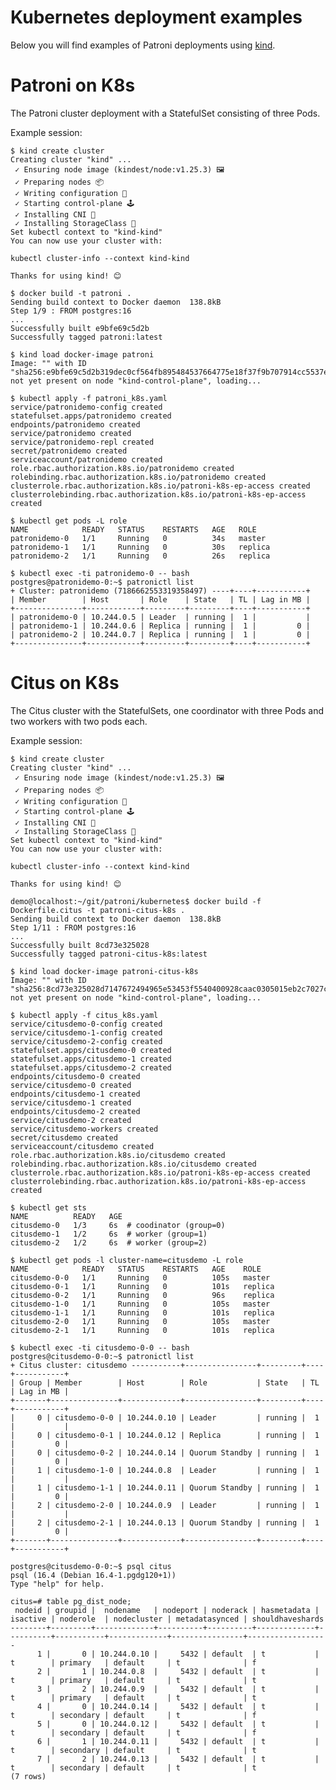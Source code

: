# Kubernetes deployment examples
Below you will find examples of Patroni deployments using [kind](https://kind.sigs.k8s.io/).

# Patroni on K8s
The Patroni cluster deployment with a StatefulSet consisting of three Pods.

Example session:

    $ kind create cluster
    Creating cluster "kind" ...
     ✓ Ensuring node image (kindest/node:v1.25.3) 🖼
     ✓ Preparing nodes 📦
     ✓ Writing configuration 📜
     ✓ Starting control-plane 🕹️
     ✓ Installing CNI 🔌
     ✓ Installing StorageClass 💾
    Set kubectl context to "kind-kind"
    You can now use your cluster with:

    kubectl cluster-info --context kind-kind

    Thanks for using kind! 😊

    $ docker build -t patroni .
    Sending build context to Docker daemon  138.8kB
    Step 1/9 : FROM postgres:16
    ...
    Successfully built e9bfe69c5d2b
    Successfully tagged patroni:latest

    $ kind load docker-image patroni
    Image: "" with ID "sha256:e9bfe69c5d2b319dec0cf564fb895484537664775e18f37f9b707914cc5537e6" not yet present on node "kind-control-plane", loading...

    $ kubectl apply -f patroni_k8s.yaml
    service/patronidemo-config created
    statefulset.apps/patronidemo created
    endpoints/patronidemo created
    service/patronidemo created
    service/patronidemo-repl created
    secret/patronidemo created
    serviceaccount/patronidemo created
    role.rbac.authorization.k8s.io/patronidemo created
    rolebinding.rbac.authorization.k8s.io/patronidemo created
    clusterrole.rbac.authorization.k8s.io/patroni-k8s-ep-access created
    clusterrolebinding.rbac.authorization.k8s.io/patroni-k8s-ep-access created

    $ kubectl get pods -L role
    NAME            READY   STATUS    RESTARTS   AGE   ROLE
    patronidemo-0   1/1     Running   0          34s   master
    patronidemo-1   1/1     Running   0          30s   replica
    patronidemo-2   1/1     Running   0          26s   replica

    $ kubectl exec -ti patronidemo-0 -- bash
    postgres@patronidemo-0:~$ patronictl list
    + Cluster: patronidemo (7186662553319358497) ----+----+-----------+
    | Member        | Host       | Role    | State   | TL | Lag in MB |
    +---------------+------------+---------+---------+----+-----------+
    | patronidemo-0 | 10.244.0.5 | Leader  | running |  1 |           |
    | patronidemo-1 | 10.244.0.6 | Replica | running |  1 |         0 |
    | patronidemo-2 | 10.244.0.7 | Replica | running |  1 |         0 |
    +---------------+------------+---------+---------+----+-----------+

# Citus on K8s
The Citus cluster with the StatefulSets, one coordinator with three Pods and two workers with two pods each.

Example session:

    $ kind create cluster
    Creating cluster "kind" ...
     ✓ Ensuring node image (kindest/node:v1.25.3) 🖼
     ✓ Preparing nodes 📦
     ✓ Writing configuration 📜
     ✓ Starting control-plane 🕹️
     ✓ Installing CNI 🔌
     ✓ Installing StorageClass 💾
    Set kubectl context to "kind-kind"
    You can now use your cluster with:

    kubectl cluster-info --context kind-kind

    Thanks for using kind! 😊

    demo@localhost:~/git/patroni/kubernetes$ docker build -f Dockerfile.citus -t patroni-citus-k8s .
    Sending build context to Docker daemon  138.8kB
    Step 1/11 : FROM postgres:16
    ...
    Successfully built 8cd73e325028
    Successfully tagged patroni-citus-k8s:latest

    $ kind load docker-image patroni-citus-k8s
    Image: "" with ID "sha256:8cd73e325028d7147672494965e53453f5540400928caac0305015eb2c7027c7" not yet present on node "kind-control-plane", loading...

    $ kubectl apply -f citus_k8s.yaml
    service/citusdemo-0-config created
    service/citusdemo-1-config created
    service/citusdemo-2-config created
    statefulset.apps/citusdemo-0 created
    statefulset.apps/citusdemo-1 created
    statefulset.apps/citusdemo-2 created
    endpoints/citusdemo-0 created
    service/citusdemo-0 created
    endpoints/citusdemo-1 created
    service/citusdemo-1 created
    endpoints/citusdemo-2 created
    service/citusdemo-2 created
    service/citusdemo-workers created
    secret/citusdemo created
    serviceaccount/citusdemo created
    role.rbac.authorization.k8s.io/citusdemo created
    rolebinding.rbac.authorization.k8s.io/citusdemo created
    clusterrole.rbac.authorization.k8s.io/patroni-k8s-ep-access created
    clusterrolebinding.rbac.authorization.k8s.io/patroni-k8s-ep-access created

    $ kubectl get sts
    NAME          READY   AGE
    citusdemo-0   1/3     6s  # coodinator (group=0)
    citusdemo-1   1/2     6s  # worker (group=1)
    citusdemo-2   1/2     6s  # worker (group=2)

    $ kubectl get pods -l cluster-name=citusdemo -L role
    NAME            READY   STATUS    RESTARTS   AGE    ROLE
    citusdemo-0-0   1/1     Running   0          105s   master
    citusdemo-0-1   1/1     Running   0          101s   replica
    citusdemo-0-2   1/1     Running   0          96s    replica
    citusdemo-1-0   1/1     Running   0          105s   master
    citusdemo-1-1   1/1     Running   0          101s   replica
    citusdemo-2-0   1/1     Running   0          105s   master
    citusdemo-2-1   1/1     Running   0          101s   replica

    $ kubectl exec -ti citusdemo-0-0 -- bash
    postgres@citusdemo-0-0:~$ patronictl list
    + Citus cluster: citusdemo -----------+----------------+---------+----+-----------+
    | Group | Member        | Host        | Role           | State   | TL | Lag in MB |
    +-------+---------------+-------------+----------------+---------+----+-----------+
    |     0 | citusdemo-0-0 | 10.244.0.10 | Leader         | running |  1 |           |
    |     0 | citusdemo-0-1 | 10.244.0.12 | Replica        | running |  1 |         0 |
    |     0 | citusdemo-0-2 | 10.244.0.14 | Quorum Standby | running |  1 |         0 |
    |     1 | citusdemo-1-0 | 10.244.0.8  | Leader         | running |  1 |           |
    |     1 | citusdemo-1-1 | 10.244.0.11 | Quorum Standby | running |  1 |         0 |
    |     2 | citusdemo-2-0 | 10.244.0.9  | Leader         | running |  1 |           |
    |     2 | citusdemo-2-1 | 10.244.0.13 | Quorum Standby | running |  1 |         0 |
    +-------+---------------+-------------+----------------+---------+----+-----------+

    postgres@citusdemo-0-0:~$ psql citus
    psql (16.4 (Debian 16.4-1.pgdg120+1))
    Type "help" for help.

    citus=# table pg_dist_node;
     nodeid | groupid |  nodename   | nodeport | noderack | hasmetadata | isactive | noderole  | nodecluster | metadatasynced | shouldhaveshards
    --------+---------+-------------+----------+----------+-------------+----------+-----------+-------------+----------------+------------------
          1 |       0 | 10.244.0.10 |     5432 | default  | t           | t        | primary   | default     | t              | f
          2 |       1 | 10.244.0.8  |     5432 | default  | t           | t        | primary   | default     | t              | t
          3 |       2 | 10.244.0.9  |     5432 | default  | t           | t        | primary   | default     | t              | t
          4 |       0 | 10.244.0.14 |     5432 | default  | t           | t        | secondary | default     | t              | f
          5 |       0 | 10.244.0.12 |     5432 | default  | t           | t        | secondary | default     | t              | f
          6 |       1 | 10.244.0.11 |     5432 | default  | t           | t        | secondary | default     | t              | t
          7 |       2 | 10.244.0.13 |     5432 | default  | t           | t        | secondary | default     | t              | t
    (7 rows)

